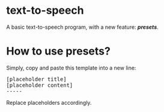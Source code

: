 # text-to-speech
A basic text-to-speech program, with a new feature: ***presets***.

# How to use presets?
Simply, copy and paste this template into a new line:
<pre>
[placeholder title]
[placeholder content]
-----
</pre>
Replace placeholders accordingly.
